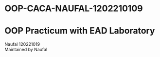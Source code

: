 # OOP-CACA-NAUFAL-1202210109
# OOP Practicum with EAD Laboratory
Naufal 120221019\
Maintained by Naufal
